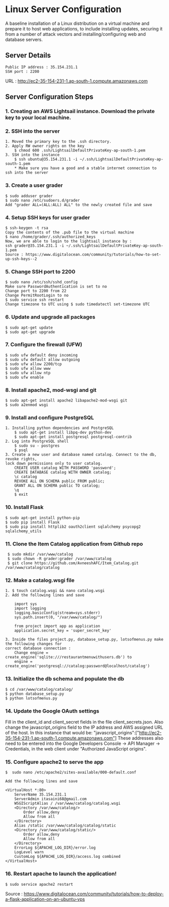 # Linux Server Configuration


A baseline installation of a Linux distribution on a virtual machine and prepare it to host web applications, to include installing updates, securing it from a number of attack vectors and installing/configuring web and database servers.


## Server Details
    Public IP address : 35.154.231.1
    SSH port : 2200
   URL : http://ec2-35-154-231-1.ap-south-1.compute.amazonaws.com


## Server Configuration Steps

### 1. Creating an AWS Lightsail instance. Download the private key to your local machine.

### 2. SSH into the server
    1. Moved the primary key to the .ssh directory.
    2. Apply RW owner rights on the key
        $ chmod 600 .ssh/LightsailDefaultPrivateKey-ap-south-1.pem
    3. SSH into the instance
        $ ssh ubuntu@35.154.231.1 -i ~/.ssh/LightsailDefaultPrivateKey-ap-south-1.pem
        * Make sure you have a good and a stable internet connection to ssh into the server

### 3. Create a user grader
    $ sudo adduser grader
    $ sudo nano /etc/sudoers.d/grader
    Add "grader ALL=(ALL:ALL) ALL" to the newly created file and save

### 4. Setup SSH keys for user grader
    $ ssh-keygen -t rsa
    Copy the contents of the .pub file to the virtual machine
    $ nano /home/grader/.ssh/authorized_keys
    Now, we are able to login to the lightsail instance by :
    ssh grader@35.154.231.1 -i ~/.ssh/LightsailDefaultPrivateKey-ap-south-1.pem     
    Source : https://www.digitalocean.com/community/tutorials/how-to-set-up-ssh-keys--2

### 5. Change SSH port to 2200
    $ sudo nano /etc/ssh/sshd_config
    Make sure PasswordAuthentication is set to no
    Change port to 2200 from 22
    Change PermitRootLogin to no
    $ sudo service ssh restart
    Change timezone to UTC using $ sudo timedatectl set-timezone UTC

### 6. Update and upgrade all packages
    $ sudo apt-get update
    $ sudo apt-get upgrade

### 7. Configure the firewall (UFW)
    $ sudo ufw default deny incoming
    $ sudo ufw default allow outgoing
    $ sudo ufw allow 2200/tcp
    $ sudo ufw allow www
    $ sudo ufw allow ntp
    $ sudo ufw enable

### 8. Install apache2, mod-wsgi and git
    $ sudo apt-get install apache2 libapache2-mod-wsgi git
    $ sudo a2enmod wsgi

### 9. Install and configure PostgreSQL
    1. Installing python dependencies and PostgreSQL
        $ sudo apt-get install libpq-dev python-dev
        $ sudo apt-get install postgresql postgresql-contrib
    2. Log into PostgreSQL shell
        $ sudo su - postgres
        $ psql
    3. Create a new user and database named catalog. Connect to the db, revoke rights,
    lock down permissions only to user catalog.
        CREATE USER catalog WITH PASSWORD 'password';
        CREATE DATABASE catalog WITH OWNER catalog;
        \c catalog
        REVOKE ALL ON SCHEMA public FROM public;
        GRANT ALL ON SCHEMA public TO catalog;
        \q
        $ exit

### 10. Install Flask
    $ sudo apt-get install python-pip
    $ sudo pip install Flask
    $ sudo pip install httplib2 oauth2client sqlalchemy psycopg2 sqlalchemy_utils

### 11. Clone the Item Catalog application from Github repo
     $ sudo mkdir /var/www/catalog
     $ sudo chown -R grader:grader /var/www/catalog
     $ git clone https://github.com/AvneeshAFC/Item_Catalog.git /var/www/catalog/catalog

### 12. Make a catalog.wsgi file
    1. $ touch catalog.wsgi && nano catalog.wsgi
    2. Add the following lines and save

        import sys
        import logging
        logging.basicConfig(stream=sys.stderr)
        sys.path.insert(0, "/var/www/catalog/")

        from project import app as application
        application.secret_key = 'super_secret_key'
        
    3. Inside the files project.py, database_setup.py, lotsofmenus.py make the following changes for
    correct database connection :
        Change engine = create_engine('sqlite:///restaurantmenuwithusers.db') to
        engine = create_engine('postgresql://catalog:password@localhost/catalog')

### 13. Initialize the db schema and populate the db
    $ cd /var/www/catalog/catalog/
    $ python database_setup.py
    $ python lotsofmenus.py

### 14. Update the Google OAuth settings
   Fill in the client_id and client_secret fields in the file client_secrets.json. Also change the javascript_origins field to the IP address and AWS assigned URL of the host. In this instance that would be: "javascript_origins":["http://ec2-35-154-231-1.ap-south-1.compute.amazonaws.com"]
    These addresses also need to be entered into the Google Developers Console -> API Manager -> Credentials, in the web client under "Authorized JavaScript origins".

### 15. Configure apache2 to serve the app
    $  sudo nano /etc/apache2/sites-available/000-default.conf

    Add the following lines and save

    <VirtualHost *:80>
        ServerName 35.154.231.1
        ServerAdmin itasaini68@gmail.com
        WSGIScriptAlias / /var/www/catalog/catalog.wsgi
        <Directory /var/www/catalog/>
            Order allow,deny
            Allow from all
        </Directory>
        Alias /static /var/www/catalog/catalog/static
        <Directory /var/www/catalog/static/>
            Order allow,deny
            Allow from all
        </Directory>
        ErrorLog ${APACHE_LOG_DIR}/error.log
        LogLevel warn
        CustomLog ${APACHE_LOG_DIR}/access.log combined
    </VirtualHost>

### 16. Restart apache to launch the application!
    $ sudo service apache2 restart

Source : https://www.digitalocean.com/community/tutorials/how-to-deploy-a-flask-application-on-an-ubuntu-vps




